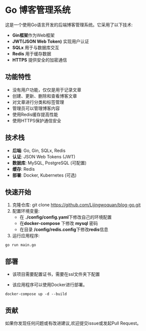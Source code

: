 # Go 博客管理系统

这是一个使用Go语言开发的后端博客管理系统。它采用了以下技术:

- **Gin框架**作为Web框架
- **JWT(JSON Web Token)** 实现用户认证
- **SQLx** 用于与数据库交互
- **Redis** 用于缓存数据
- **HTTPS** 提供安全的加密通信

## 功能特性

- 没有用户功能，仅仅是用于记录文章
- 创建、更新、删除和查看博客文章
- 对文章进行分类和标签管理
- 管理员可以管理博客内容
- 使用Redis缓存提高性能
- 使用HTTPS保护通信安全

## 技术栈

- **后端**: Go, Gin, SQLx, Redis
- **认证**: JSON Web Tokens (JWT)
- **数据库**: MySQL, PostgreSQL (可配置)
- **缓存**: Redis
- **部署**: Docker, Kubernetes (可选)

## 快速开始

1. 克隆仓库:
   git clone https://github.com/Lijingwoquan/blog-go.git
2. 配置环境变量:
    - 在 **./config/config.yaml**下修改自己的环境配置
    - 在**docker-compose** 下修改 **mysql** 密码
    - 在目录 **/config/redis.config**下修改**redis**信息
3. 运行应用程序:

```ssh
go run main.go
```

## 部署

- 该项目需要配置证书，需要在ssl文件夹下配置

- 该应用程序可以使用Docker进行部署。

```ssh
docker-compose up -d --build
```

## 贡献

如果你发现任何问题或有改进建议,欢迎提交issue或发起Pull Request。
